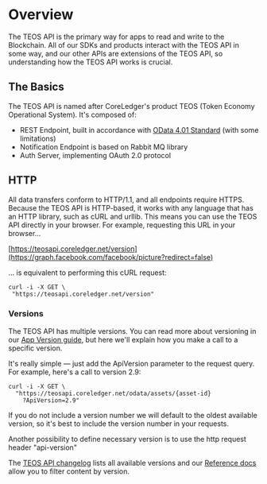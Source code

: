 # Overview

The TEOS API is the primary way for apps to read and write to the Blockchain. All of our SDKs and products interact with the TEOS API in some way, and our other APIs are extensions of the TEOS API, so understanding how the TEOS API works is crucial.

## The Basics

The TEOS API is named after CoreLedger's product TEOS (Token Economy Operational System). It's composed of:

* REST Endpoint, built in accordance with [OData 4.01 Standard](https://docs.oasis-open.org/odata/odata/v4.01/odata-v4.01-part1-protocol.html) (with some limitations)
* Notification Endpoint is based on Rabbit MQ library
* Auth Server, implementing OAuth 2.0 protocol

## HTTP

All data transfers conform to HTTP/1.1, and all endpoints require HTTPS. Because the TEOS API is HTTP-based, it works with any language that has an HTTP library, such as cURL and urllib. This means you can use the TEOS API directly in your browser. For example, requesting this URL in your browser...

[https://teosapi.coreledger.net/version](https://graph.facebook.com/facebook/picture?redirect=false)

... is equivalent to performing this cURL request:

```
curl -i -X GET \
 "https://teosapi.coreledger.net/version"
```

### Versions <a href="versions" id="versions"></a>

The TEOS API has multiple versions. You can read more about versioning in our [App Version guide](../using-the-teos-api/versioning.md), but here we'll explain how you make a call to a specific version.

It's really simple — just add the ApiVersion parameter to the request query. For example, here's a call to version 2.9:

```
curl -i -X GET \
  "https://teosapi.coreledger.net/odata/assets/{asset-id}
    ?ApiVersion=2.9"
```

If you do not include a version number we will default to the oldest available version, so it's best to include the version number in your requests.

Another possibility to define necessary version is to use the http request header "api-version"

The [TEOS API changelog](../changelog/) lists all available versions and our [Reference docs](../reference/) allow you to filter content by version.
